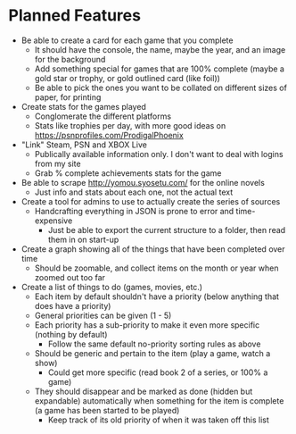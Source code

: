# Planned Features
- Be able to create a card for each game that you complete
    - It should have the console, the name, maybe the year, and an image for the background
    - Add something special for games that are 100% complete (maybe a gold star or trophy, or gold outlined card (like foil))
    - Be able to pick the ones you want to be collated on different sizes of paper, for printing
- Create stats for the games played
    - Conglomerate the different platforms
    - Stats like trophies per day, with more good ideas on https://psnprofiles.com/ProdigalPhoenix
- "Link" Steam, PSN and XBOX Live
    - Publically available information only. I don't want to deal with logins from my site
    - Grab % complete achievements stats for the game
- Be able to scrape http://yomou.syosetu.com/ for the online novels
    - Just info and stats about each one, not the actual text
- Create a tool for admins to use to actually create the series of sources
    - Handcrafting everything in JSON is prone to error and time-expensive
        - Just be able to export the current structure to a folder, then read them in on start-up
- Create a graph showing all of the things that have been completed over time
    - Should be zoomable, and collect items on the month or year when zoomed out too far
- Create a list of things to do (games, movies, etc.)
    - Each item by default shouldn't have a priority (below anything that does have a priority)
    - General priorities can be given (1 - 5)
    - Each priority has a sub-priority to make it even more specific (nothing by default)
        - Follow the same default no-priority sorting rules as above
    - Should be generic and pertain to the item (play a game, watch a show)
        - Could get more specific (read book 2 of a series, or 100% a game)
    - They should disappear and be marked as done (hidden but expandable) automatically when something for the item is complete (a game has been started to be played)
        - Keep track of its old priority of when it was taken off this list
